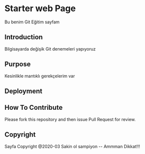 # Starter web Page
Bu benim Git Eğitim sayfam

## Introduction

Bilgisayarda değişik Git denemeleri yapıyoruz

## Purpose

Kesinlikle mantıklı gerekçelerim var

## Deployment

## How To Contribute
Please fork this repository and then issue Pull Request for review.


## Copyright 
 Sayfa Copyright @2020-03
 Sakin ol sampiyon -- Ammman Dikkat!!!
